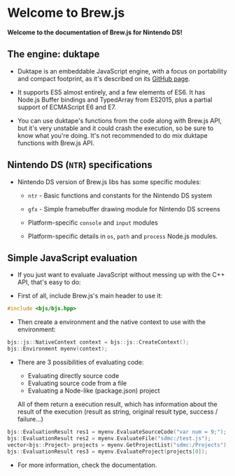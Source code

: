 # Welcome to Brew.js

**Welcome to the documentation of Brew.js for Nintendo DS!**

## The engine: duktape

- Duktape is an embeddable JavaScript engine, with a focus on portability and compact footprint, as it's described on its [GitHub page](https://github.com/svaarala/duktape).

- It supports ES5 almost entirely, and a few elements of ES6. It has Node.js Buffer bindings and TypedArray from ES2015, plus a partial support of ECMAScript E6 and E7.

- You can use duktape's functions from the code along with Brew.js API, but it's very unstable and it could crash the execution, so be sure to know what you're doing. It's not recommended to do mix duktape functions with Brew.js API.

## Nintendo DS (`NTR`) specifications

- Nintendo DS version of Brew.js libs has some specific modules:

  - `ntr` - Basic functions and constants for the Nintendo DS system

  - `gfx` - Simple framebuffer drawing module for Nintendo DS screens

  - Platform-specific `console` and `input` modules

  - Platform-specific details in `os`, `path` and `process` Node.js modules.

## Simple JavaScript evaluation

- If you just want to evaluate JavaScript without messing up with the C++ API, that's easy to do:

- First of all, include Brew.js's main header to use it:

``` cpp
#include <bjs/bjs.hpp>
```

- Then create a environment and the native context to use with the environment:

``` cpp
bjs::js::NativeContext context = bjs::js::CreateContext();
bjs::Environment myenv(context);
```

- There are 3 possibilities of evaluating code:

  - Evaluating directly source code
  - Evaluating source code from a file
  - Evaluating a Node-like (package.json) project

  All of them return a execution result, which has information about the result of the execution (result as string, original result type, success / failure...)

``` cpp
bjs::EvaluationResult res1 = myenv.EvaluateSourceCode("var num = 9;");
bjs::EvaluationResult res2 = myenv.EvaluateFile("sdmc:/test.js");
vector<bjs::Project> projects = myenv.GetProjectList("sdmc:/Projects");
bjs::EvaluationResult res3 = myenv.EvaluateProject(projects[0]);
```

- For more information, check the documentation.